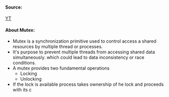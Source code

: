 #### Source:
[YT](https://www.youtube.com/watch?v=z7Oev-s4m8M)


#### About Mutex:

* Mutex is a synchronization primitive used to control access a shared resources by multiple thread or processes.
* It's purpose to prevent multiple threads from accessing shared data simultaneously. which could lead to data inconsistency or race conditions.
* A mutex provides two fundamental operations
	* Locking
	* Unlocking
* If the lock is available process takes ownership of he lock and proceeds with its c
